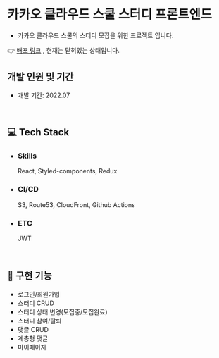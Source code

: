 # 카카오 클라우드 스쿨 스터디 프론트엔드

- 카카오 클라우드 스쿨의 스터디 모집을 위한 프로젝트 입니다.

👉 <a href="https://kakaocloudschool.zooneon.dev/" target="_blank">배포 링크</a> , 현재는 닫혀있는 상태입니다.

## 개발 인원 및 기간

- 개발 기간: 2022.07 

<br/>

## 💻 Tech Stack

- ### Skills

  React, Styled-components, Redux

- ### CI/CD

  S3, Route53, CloudFront, Github Actions

- ### ETC
  JWT

<br/>

## 💨 구현 기능

- 로그인/회원가입
- 스터디 CRUD
- 스터디 상태 변경(모집중/모집완료)
- 스터디 참여/탈퇴
- 댓글 CRUD
- 계층형 댓글
- 마이페이지

<br/>
